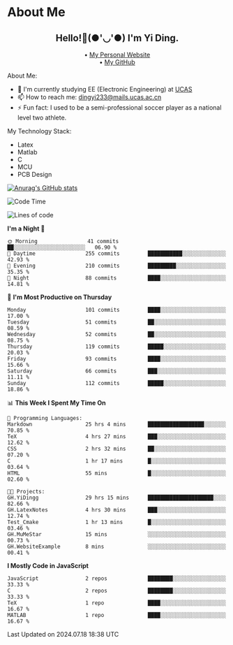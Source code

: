 # About Me

<h2 style="text-align:center;"> Hello!👋(●'◡'●) I'm Yi Ding.</h2>

<div style="text-align:center;">
  • <a href="https://yidingg.github.io/YiDingg">My Personal Website</a><br>
  • <a href="https://github.com/YiDingg">My GitHub</a>
</div>

About Me:
- 🔭 I'm currently studying EE (Electronic Engineering) at [UCAS](https://www.ucas.ac.cn/)
- 📫 How to reach me: dingyi233@mails.ucas.ac.cn
- ⚡ Fun fact: I used to be a semi-professional soccer player as a national level two athlete.

My Technology Stack:
- Latex
- Matlab
- C
- MCU
- PCB Design

[![Anurag's GitHub stats](https://github-readme-stats.vercel.app/api?username=YiDingg)](https://github.com/anuraghazra/github-readme-stats)

<!--START_SECTION:waka-->
![Code Time](http://img.shields.io/badge/Code%20Time-193%20hrs%2015%20mins-blue)

![Lines of code](https://img.shields.io/badge/From%20Hello%20World%20I%27ve%20Written-491.8%20thousand%20lines%20of%20code-blue)

**I'm a Night 🦉** 

```text
🌞 Morning                41 commits          ██░░░░░░░░░░░░░░░░░░░░░░░   06.90 % 
🌆 Daytime                255 commits         ███████████░░░░░░░░░░░░░░   42.93 % 
🌃 Evening                210 commits         █████████░░░░░░░░░░░░░░░░   35.35 % 
🌙 Night                  88 commits          ████░░░░░░░░░░░░░░░░░░░░░   14.81 % 
```
📅 **I'm Most Productive on Thursday** 

```text
Monday                   101 commits         ████░░░░░░░░░░░░░░░░░░░░░   17.00 % 
Tuesday                  51 commits          ██░░░░░░░░░░░░░░░░░░░░░░░   08.59 % 
Wednesday                52 commits          ██░░░░░░░░░░░░░░░░░░░░░░░   08.75 % 
Thursday                 119 commits         █████░░░░░░░░░░░░░░░░░░░░   20.03 % 
Friday                   93 commits          ████░░░░░░░░░░░░░░░░░░░░░   15.66 % 
Saturday                 66 commits          ███░░░░░░░░░░░░░░░░░░░░░░   11.11 % 
Sunday                   112 commits         █████░░░░░░░░░░░░░░░░░░░░   18.86 % 
```


📊 **This Week I Spent My Time On** 

```text
💬 Programming Languages: 
Markdown                 25 hrs 4 mins       ██████████████████░░░░░░░   70.85 % 
TeX                      4 hrs 27 mins       ███░░░░░░░░░░░░░░░░░░░░░░   12.62 % 
CSS                      2 hrs 32 mins       ██░░░░░░░░░░░░░░░░░░░░░░░   07.20 % 
C                        1 hr 17 mins        █░░░░░░░░░░░░░░░░░░░░░░░░   03.64 % 
HTML                     55 mins             █░░░░░░░░░░░░░░░░░░░░░░░░   02.60 % 

🐱‍💻 Projects: 
GH.YiDingg               29 hrs 15 mins      █████████████████████░░░░   82.66 % 
GH.LatexNotes            4 hrs 30 mins       ███░░░░░░░░░░░░░░░░░░░░░░   12.74 % 
Test_Cmake               1 hr 13 mins        █░░░░░░░░░░░░░░░░░░░░░░░░   03.46 % 
GH.MuMeStar              15 mins             ░░░░░░░░░░░░░░░░░░░░░░░░░   00.73 % 
GH.WebsiteExample        8 mins              ░░░░░░░░░░░░░░░░░░░░░░░░░   00.41 % 
```

**I Mostly Code in JavaScript** 

```text
JavaScript               2 repos             ████████░░░░░░░░░░░░░░░░░   33.33 % 
C                        2 repos             ████████░░░░░░░░░░░░░░░░░   33.33 % 
TeX                      1 repo              ████░░░░░░░░░░░░░░░░░░░░░   16.67 % 
MATLAB                   1 repo              ████░░░░░░░░░░░░░░░░░░░░░   16.67 % 
```




 Last Updated on 2024.07.18 18:38 UTC
<!--END_SECTION:waka-->
